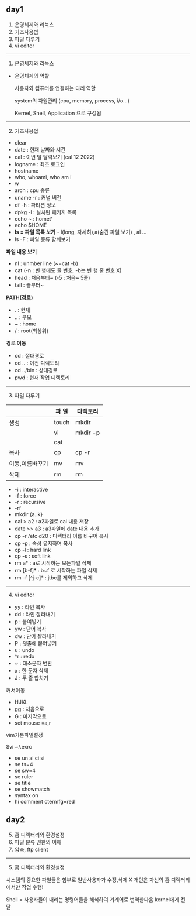 ## day1
  1. 운영체제와 리눅스
  2. 기초사용법
  3. 파일 다루기
  4. vi editor

***
1. 운영체제와 리눅스
* 운영체제의 역할

  사용자와 컴퓨터를 연결하는 다리 역할

  system의 자원관리 (cpu, memory, process, i/o...)

  Kernel, Shell, Application 으로 구성됨

***
2. 기초사용법
* clear
* date : 현재 날짜와 시간
* cal : 이번 달 달력보기 (cal 12 2022)
* logname : 최초 로그인
* hostname
* who, whoami, who am i
* w
* arch : cpu 종류
* uname -r : 커널 버전
* df -h : 파티션 정보
* dpkg -l : 설치된 패키지 목록 
* echo ~ : home?
* echo $HOME
* <strong>ls = 파일 목록 보기</strong> - l(long, 자세히),a(숨긴 파일 보기) , al ...
* ls -F : 파일 종류 함께보기

<STRONG> 파일 내용 보기 </STRONG>
* nl : unmber line (~=cat -b)
* cat (-n : 빈 행에도 줄 번호, -b는 빈 행 줄 번호 X)
* head : 처음부터~ (-5 : 처음~ 5줄)
* tail : 끝부터~

<STRONG> PATH(경로) </STRONG>
* . : 현재
* .. : 부모
* ~ : home
* / : root(최상위)

<STRONG> 경로 이동 </STRONG>
* cd : 절대경로
* cd .. : 이전 디렉토리
* cd ../bin : 상대경로
* pwd : 현재 작업 디렉토리
***
3. 파일 다루기

||파 일|디렉토리|
|---|---|---|
|생성|touch|mkdir|
||vi|mkdir -p|
||cat||
| 복사|cp|cp -r|
|이동,이름바꾸기|mv|mv|
|삭제|rm|rm|
* -i : interactive
* -f : force
* -r : recursive
* -rf
* mkdir {a..k}
* cal > a2 : a2파일로 cal 내용 저장
* date >> a3 : a3파일에 date 내용 추가
* cp -r /etc d20 : 디렉터리 이름 바꾸어 복사
* cp -p : 속성 유지하며 복사
* cp -l : hard link
* cp -s : soft link
* rm a* : a로 시작하는 모든파일 삭제
* rm [b-f]* : b~f 로 시작하는 파일 삭제
* rm -f [^j-c]* : jtbc를 제외하고 삭제
***
4. vi editor
* yy : 라인 복사
* dd : 라인 잘라내기
* p : 붙여넣기
* yw : 단어 복사
* dw : 단어 잘라내기
* P : 윗줄에 붙여넣기
* u : undo
* ^r : redo
* ~ : 대소문자 변환
* x : 한 문자 삭제
* J : 두 줄 합치기

커서이동
* HJKL
* gg : 처음으로
* G : 마지막으로
* set mouse =a,r

vim기본파일설정

$vi ~/.exrc
* se un ai ci si
* se ts=4
* se sw=4
* se ruler
* se title
* se showmatch
* syntax on
* hi comment ctermfg=red


## day2
  5. 홈 디렉터리와 환경설정
  6. 파일 분류 권한의 이해
  7. 압축, ftp client
***
  5. 홈 디렉터리와 환경설정
  
  시스템의 중요한 파일들은 함부로 일반사용자가 수정,삭제 X
  개인은 자신의 홈 디렉터리에서만 작업 수행!
  
  Shell = 사용자들이 내리는 명령어들을 해석하여 기계어로 번역한다음 kernel에게 전달 
  
